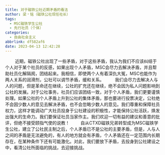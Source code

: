 ```yaml
---
title: 对于磁铁公社近期矛盾的看法
author: 梁﹡铭（磁铁公社现任社长）
tags:
  - MSC磁铁学生公社
  - 先行社员（个体）
categories:
  - 自由社会主义
abbrlink: df582af6
date: 2023-04-13 12:42:28
---
```

&emsp;&emsp; 近期，磁铁公社出现了一些矛盾，对于这些矛盾，我认为我们不应该纠结于个人对于某个社员的反感，如果出现个人矛盾，MSC会尽力去解决矛盾，并且帮助社员化解隔阂，团结起来。我相信，即使两个人有着深仇大冤，MSC也能作为两人关系的润滑剂，公社可以调节矛盾，缓和关系。
&emsp;&emsp; 我们会尽力去解决人与人的问题，但是革命还在继续，公社的扩充还在继续，绝不会因为私人问题影响到公社的发展。对于公社事务，社员们应该团结一致，对于个人矛盾，我们更要谨慎处理。如果公社的个人矛盾上升到公社的集体矛盾，那也要进行投票决定，公社绝不会因少数人的意见去解决矛盾，也不会忽略少数人的意见。我们尊重和保障社员权力，这样才能调动广大社员投身于公社建设的积极性，才能保持公社活跃，焕发出强大的生命力。我们要保证社员当家作主。我们欢迎一切有益的建议和善意的批评，但绝不接受颐指气使的说教！
&emsp;&emsp; 自从CTXD磁铁兄弟转型成为MSC磁铁学生公社，建立了公社民主制之后，个人矛盾已不是公社的主要矛盾，但是，人与人之间的矛盾是无法避免的，有人的地方就会有矛盾，个人矛盾还在一定范围内长期存在，在某种条件下还有可能激化。对此，我们要放下矛盾，去投身到公社建设之中，看清公社所面临的挑战，去迎接挑战。